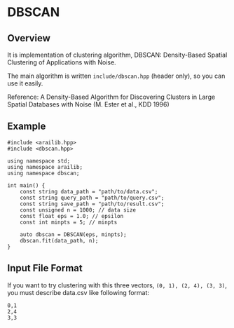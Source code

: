 # DBSCAN
## Overview
It is implementation of clustering algorithm, DBSCAN: Density-Based Spatial Clustering of Applications with Noise.

The main algorithm is written `include/dbscan.hpp` (header only), so you can use it easily.

Reference: A Density-Based Algorithm for Discovering Clusters in Large Spatial Databases with Noise (M. Ester et al., KDD 1996)

## Example
```
#include <arailib.hpp>
#include <dbscan.hpp>

using namespace std;
using namespace arailib;
using namespace dbscan;

int main() {
    const string data_path = "path/to/data.csv";
    const string query_path = "path/to/query.csv";
    const string save_path = "path/to/result.csv";
    const unsigned n = 1000; // data size
    const float eps = 1.0; // epsilon
    const int minpts = 5; // minpts

    auto dbscan = DBSCAN(eps, minpts);
    dbscan.fit(data_path, n);
}
```

## Input File Format
If you want to try clustering with this three vectors, `(0, 1), (2, 4), (3, 3)`, you must describe data.csv like following format:
```
0,1
2,4
3,3
```
